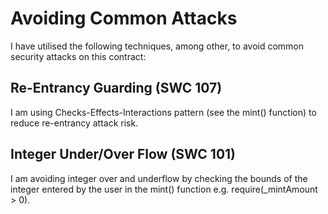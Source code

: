 # Avoiding Common Attacks

I have utilised the following techniques, among other, to avoid common security attacks on this contract:

## Re-Entrancy Guarding (SWC 107)

I am using Checks-Effects-Interactions pattern (see the mint() function) to reduce re-entrancy attack risk.

## Integer Under/Over Flow (SWC 101)

I am avoiding integer over and underflow by checking the bounds of the integer entered by the user in the mint() function e.g. require(_mintAmount > 0).
